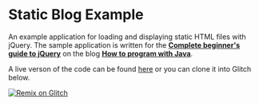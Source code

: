 # Static Blog Example
An example application for loading and displaying static HTML files with jQuery. The sample application is written for the [**Complete beginner's guide to jQuery**](https://howtoprogramwithjava.com/complete-beginners-guide-jquery/) on the blog [**How to program with Java**](https://howtoprogramwithjava.com/).

A live verson of the code can be found [here](https://hakash.github.io/static-blog-example/) or you can clone it into Glitch below.

[![Remix on Glitch](https://cdn.glitch.com/2703baf2-b643-4da7-ab91-7ee2a2d00b5b%2Fremix-button.svg)](https://glitch.com/edit/#!/import/github/hakash/static-blog-example)
